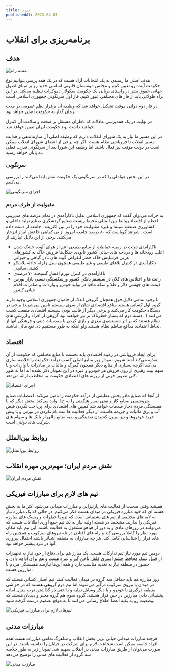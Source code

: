 ```yaml
---
title: نبرد
publishedAt: 2023-04-03
---
```


# برنامه‌ریزی برای انقلاب

## هدف

<img src='/diagrams/planning-roadmap.png' alt='نقشه راه' class='bg-blackA-12 w-full max-w-60 mx-auto p-4 rd-xl'>

هدف اصلی ما رسیدن به یک انتخابات آزاد هست که در یک همه پرسی بتوانیم نوع حکومت آینده رو تعیین کنیم و مجلس موسسان قانونی اساسی جدید رو بر مبنای اصول جهانی حقوق بشر در راستای برپایی یک حکومت سکولار-دموکرات تنظیم می‌کند. در این راه طولانی باید از فاز های مختلفی عبور کنیم. فاز اول سرنگونی جمهوری اسلامی است.

در فاز دوم دولتی موقت تشکیل خواهد شد که وظیفه آن برقرار نظم عمومی در مدت زمان گذار به حکومت اصلی خواهد بود.

در نهایت در یک همه‌پرسی عادلانه که ناظران مستقل بر صحت و سلامت آن کنترل خواهند داشت نوع حکومت ایران تعیین خواهد شد.

در این مسیر ما نیاز به یک شورای انقلاب داریم که وظیفه اصلی آن سازماندهی و هدایت مسیر انقلاب تا فروپاشی نظام هست. اگر چه برخی از اعضای شورای انقلاب ممکن است در دولت موقت نیز فعال باشند اما وظیفه این شورا بعد از سرنگونی قدرت فعلی به پایان خواهد رسید.

### سرنگونی

در این بخش عواملی را که در سرنگونی یک حکومت نقش ایفا می‌کنند را بررسی می‌کنیم.

<img src='/diagrams/planning-revolution.png' alt='اجزای سرنگونی' class='bg-blackA-12  mx-auto p-4 rd-xl'>

### مقبولیت از طرف مردم

به جرات می‌توان گفت که جمهوری اسلامی بدلیل ناکارآمدی در تمام عرصه های مدیریتی اعظم از اقتصاد روابط بین المللی محیط زیست صنایع گردشگری صنایع تولید داخلی و کشاورزی صنعت سینما و غیره مقبولیت خود را در بین اکثریت . جامعه از دست داده است . شواهد گویاست که ۸۰ درصد جامعه امروز از بی کفایتی جاعش ابراز انزجار می‌کنند. برخی از این دلایل عبارتند از

- ناکارآمدی دولت در زمینه حفاظت از منابع طبیعی اعم از هوای آلوده خشک شدن اغلب رودخانه ها و دریاچه های حیاتی کشور نابودی جنگل‌ها فروش خاک به کشورهای عربی فرسایش خاک خطر انقراض گونه های نادر گیاهی و حیوانی
- ناکارآمدی در کنترل بلاهای طبیعی و غیر طبیعی همچون سیل زلزله حادثه پلاسکو کشنی سانچی
- ناکارآمدی در کنترل تورم افسار گسیخته ۷۰ درصدی
- رانت ها و اختلاس های کلان در سیستم بانکی کشور ورشکستگی نسبی بازار بورس قیمت های جهشی دلار و طلا و سکه مافیا در تولید خودرو و واردات و صادرات اقلام حیاتی کشور

با وجود تمامی دلایل فوق همچنان گروهی اندک از حامیان جمهوری اسلامی وجود دارند گروه اول کسانی هستند منافع اقتصادی شان از سوی سیستم تامین ‌می‌شوند( برخی در دستگاه حکومت کار می‌کنند و برخی دیگر از فاسد بودن سیستم اقتصادی منفعت کسب می‌کنند ) . دسته دوم که بسیار خطرناک تر نیز خواهند بود گروهی از افراد و ارزشی های نظام هستند که بر اثر شستشوی مغزی و بازی کردن با مقدسات دینی و فرهنگی آنها از لحاظ اعتقادی مدافع مناظم نظام هستند ولو اینکه به طور مستقیم ذی نفع مالی نباشند.

## اقتصاد

برای ایجاد فروپاشی در زمینه اقتصادی باید نخست با منابع مختلفی که حکومت از آن تغذیه می‌کند آشنا شویم. نمودار زیر منابع اصلی کسب درآمد حکومت را خلاصه سازی می‌کند اگرچه بسیاری از منابع دیگر همچون گمرگ و مالیات بر صادرات یا واردات و یا سهم بیت رهبری از روی فروش هر خودرو و غیره در این نمودار ذکر نشده اند اما به طور کلی تصویر خوبی از روزنه های اقتصادی حکومت به مخاطب ارائه می‌دهد.

<img src='/diagrams/planning-economy.png' alt='اجزای اقتصاد' class='bg-blackA-12  mx-auto p-4 rd-xl'>

از آنجا که صنایع مادر بخش عظیمی از درآمد حکومت را تامین می‌کند. اعتصابات صنایع پتروشیمی صنایع گاز و نفتی ضرر هنگفتی را به ج.ا. وارد می‌کند. بخش دیگر که با همبستگی مردم دچار صدمات خواهد شد کمپین های اقتصادی برای پرداخت نکردن قیض آب و برق مالیات و جریمه هاست. از دیگر فعالیت ها ثبت نام نکردن در بورس و یا پیش خرید خودروها و نیز بیرون کشیدن نقدینگی و بقیه منابع مالی از بانک ها و سهام های شرکت های دولتی است.

## روابط بین‌الملل

<img src='/diagrams/planning-international.png' alt='روابط بین‌الملل' class='bg-blackA-12  mx-auto p-4 rd-xl'>

## نقش مردم ایران؛ مهم‌ترین مهره انقلاب

<img src='/diagrams/planning-people.png' alt='نقش مردم ایران' class='bg-blackA-12  mx-auto p-4 rd-xl'>

## تیم های لازم برای مبارزات فیزیکی

همیشه وقتی صحبت از فعالیت های پارتیزانی و مبارزات میدانی می‌شود اکثر ما به بخش هسته ای که خود مبارزه فیزیکی در میدان هست فکر می‌کنیم. در حالی که یک مبارزه نیاز به لایه های مختلفی از تیم های پشتیبانی است که لزوما خطرات و ریسک های مبارزه فیزیکی را ندارند. مشخصا در هسته اولیه نیاز به یک تیم جمع آوری اطلاعات هست که می‌توانند در روزهای عادی و به دور از هیاهو مشغول به فعالیت باشند. این تیم باید مکان مورد نظر را کاملا بررسی کند و راه های افتادن در تله نیروهای سرکوب و همچنین راه های فرار را شناسایی کامل کند. هر چه مبارزان به منطقه آشناتر باشند احتمال پیروزی آنها در نبرد بیشتر خواهد بود.

دومین تیم مورد نیاز تیم تدارکات هست. یک مبارز هم برای دفاع از خود نیاز به تجهیزات از قبیل عینک محافظ چشم اسپری فلفل ناخن گیر و غیره هست و هم برای ادامه دادن و حضور در منطقه نیاز به تغذیه مناسب دارد و همه این‌ها نیازمند همبستگی مردم با مبارزین هست.

روز مبارزه هم باید حداقل سه گروه در میدان فعالیت کنند. تیم اصلی کسانی هستند که در میدان با نیروی سرکوب درگیر می‌شوند اما تیم دوم گروهی هستند که در حواشی منطقه درگیری با خودرو و یا دیگر وسایل نقلیه و یا حتی باز گذاشتن درب منزل آماده پشتیبانی دادن مبارزین در حین فرار هستند. گروه سوم هم گروه مخبر و دیدبان هستند که وضعیت رو به بقیه اعضا اطلاع رسانی می‌کنند تا به موقع تصمیم درست گرفته شود.

<img src='/diagrams/planning-teams.png' alt='تیم‌های لازم برای مبارزات فیزیکی' class='bg-blackA-12  mx-auto p-4 rd-xl'>

## مبارزات مدنی

هرچند مبارزات میدانی حیاتی ترین بخش انقلاب و شاهرگ تمامی مبارزات هست همه افراد جامعه ممکن است شجاعت لازم برای شرکت در خیابان را نداشته باشند. در این صورت می‌توان از طریق مبارزات مدنی در انقلاب سهیم شد. نمودار زیر به طور خلاصه سه گروه از فعالیت های مدنی را توضیح می‌دهد

<img src='/diagrams/planning-x.png' alt='مبارزت مدنی' class='bg-blackA-12  mx-auto p-4 rd-xl'>
